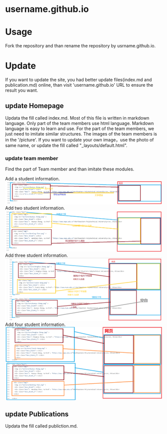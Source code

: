 # username.github.io

# Usage
Fork the repository and than rename the repository by usrname.github.io.

# Update
If you want to update the site, you had better update files(index.md and publication.md) online, than visit 'username.github.io' URL to ensure the result you want.
## update Homepage
Updata  the fill called index.md. Most of this file is written in markdown language. Only part of the team members use html language.
Markdown language is easy to learn and use. For the part of the team members, we just need to imitate similar structures. The images of the team members is in the '/picture'. If you want to update your own image，use the photo of same name, or update the fill called "_layouts/default.html".

### update team member
Find the part of Team member and than imitate these modules.

Add a student information.
<img src="/picture/function_4.jpg"/>
Add two student information.
<img src="/picture/function.jpg"/>
Add three student information.
<img src="/picture/function_2.jpg"/>
Add four student information.
<img src="/picture/function_3.jpg"/>

## update Publications
Updata  the fill called publiction.md.
